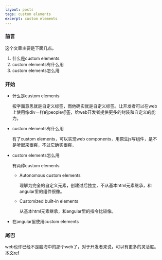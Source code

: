 ```yaml
---
layout: posts
tags: custom elements
excerpt: custom elements
---
```

### 前言
这个文章主要是下面几点。
1. 什么是custom elements
2. custom elements有什么用
3. custom elements怎么用

### 开始
- 什么是custom elements
	
	按字面意思就是自定义标签，而他确实就是自定义标签。让开发者可以在web上使用像div一样的people标签，给web开发者提供更多的封装和自定义的能力。
- custom elements有什么用
	
	有了custom elements，可以实现web components，用原生js写组件，是不是听起来很爽，不过它确实很爽，
- custom elements怎么用

	有两种custom elements
	- Autonomous custom elements
		
		理解为完全的自定义元素，创建过后独立，不从基本html元素继承，和angular里的组件很像。
	- Customized built-in elements 

		从基本html元素继承，和angular里的指令比较像。

- 在angular里使用custom elements
	
	

### 尾巴
web也许已经不是脑海中的那个web了，对于开发者来说，可以有更多的灵活度。[本文ref](https://developer.mozilla.org/zh-CN/docs/Web/Web_Components/Using_custom_elements)